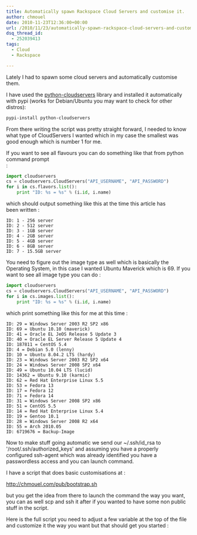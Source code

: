 ```yaml
---
title: Automatically spawn Rackspace Cloud Servers and customise it.
author: chmouel
date: 2010-11-23T12:36:00+00:00
url: /2010/11/23/automatically-spawn-rackspace-cloud-servers-and-customise-it/
dsq_thread_id:
  - 252039413
tags:
  - Cloud
  - Rackspace

---
```

Lately I had to spawn some cloud servers and automatically customise them. 

I have used the  [python-cloudservers][1] library and installed it automatically with pypi (works for Debian/Ubuntu you may want to check for other distros):


```bash
pypi-install python-cloudservers

```


From there writing the script was pretty straight forward, I needed to know what type of CloudServers I wanted which in my case the smallest was good enough which is number 1 for me. 

If you want to see all flavours you can do something like that from python command prompt  
:


```python
import cloudservers
cs = cloudservers.CloudServers("API_USERNAME", "API_PASSWORD")
for i in cs.flavors.list():
    print "ID: %s = %s" % (i.id, i.name)

```


which should output something like this at the time this article has  
been written :


```
ID: 1 - 256 server
ID: 2 - 512 server
ID: 3 - 1GB server
ID: 4 - 2GB server
ID: 5 - 4GB server
ID: 6 - 8GB server
ID: 7 - 15.5GB server

```


You need to figure out the image type as well which is basically the Operating System, in this case I wanted Ubuntu Maverick which is 69. If you want to see all image type you can do :


```python
import cloudservers
cs = cloudservers.CloudServers("API_USERNAME", "API_PASSWORD")
for i in cs.images.list():
    print "ID: %s = %s" % (i.id, i.name)

```


which print something like this for me at this time :


```
ID: 29 = Windows Server 2003 R2 SP2 x86
ID: 69 = Ubuntu 10.10 (maverick)
ID: 41 = Oracle EL JeOS Release 5 Update 3
ID: 40 = Oracle EL Server Release 5 Update 4
ID: 187811 = CentOS 5.4
ID: 4 = Debian 5.0 (lenny)
ID: 10 = Ubuntu 8.04.2 LTS (hardy)
ID: 23 = Windows Server 2003 R2 SP2 x64
ID: 24 = Windows Server 2008 SP2 x64
ID: 49 = Ubuntu 10.04 LTS (lucid)
ID: 14362 = Ubuntu 9.10 (karmic)
ID: 62 = Red Hat Enterprise Linux 5.5
ID: 53 = Fedora 13
ID: 17 = Fedora 12
ID: 71 = Fedora 14
ID: 31 = Windows Server 2008 SP2 x86
ID: 51 = CentOS 5.5
ID: 14 = Red Hat Enterprise Linux 5.4
ID: 19 = Gentoo 10.1
ID: 28 = Windows Server 2008 R2 x64
ID: 55 = Arch 2010.05
ID: 6719676 = Backup-Image

```


Now to make stuff going automatic we send our ~/.ssh/id\_rsa to '/root/.ssh/authorized\_keys' and assuming you have a properly  
configured ssh-agent which was already identified you have a passwordless access and you can launch command.

I have a script that does basic customisations at :

http://chmouel.com/pub/bootstrap.sh

but you get the idea from there to launch the command the way you want, you can as well scp and ssh it after if you wanted to have some non public stuff in the script.

Here is the full script you need to adjust a few variable at the top of the file and customize it the way you want but that should get you started :

 [1]: https://github.com/jacobian/python-cloudservers